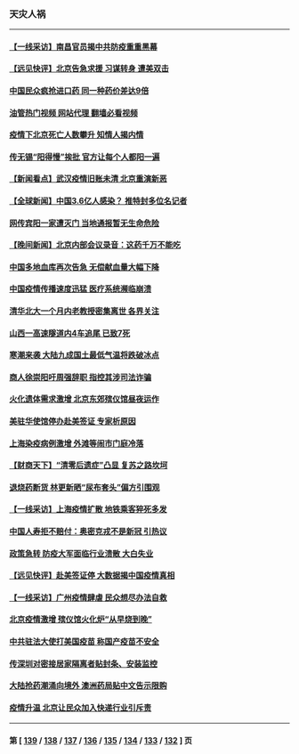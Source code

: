 ### 天灾人祸
---
#### [【一线采访】南昌官员揭中共防疫重重黑幕](../../pages/ncid280/n13886703.md?12180445) 
#### [【远见快评】北京告急求援 习谋转身 遭美双击](../../pages/ncid280/n13886518.md?12180445) 
#### [中国民众疯抢进口药 同一种药价差达9倍](../../pages/ncid280/n13886761.md?12180445) 
#### [油管热门视频 网站代理 翻墙必看视频](http://138.2.39.72:81/youtube.html?epic-marker?12180445)
#### [疫情下北京死亡人数攀升 知情人揭内情](../../pages/ncid280/n13886705.md?12180445) 
#### [传无锡“阳得慢”挨批 官方让每个人都阳一遍](../../pages/ncid280/n13886707.md?12180445) 
#### [【新闻看点】武汉疫情旧账未清 北京重演新恶](../../pages/ncid280/n13886438.md?12180445) 
#### [【全球新闻】中国3.6亿人感染？ 推特封多位名记者](../../pages/ncid280/n13886689.md?12180445) 
#### [网传宾阳一家遭灭门 当地通报暂无生命危险](../../pages/ncid280/n13886681.md?12180445) 
#### [【晚间新闻】北京内部会议录音：这药千万不能吃](../../pages/ncid280/n13886691.md?12180445) 
#### [中国多地血库再次告急 无偿献血量大幅下降](../../pages/ncid280/n13886675.md?12180445) 
#### [中国疫情传播速度迅猛 医疗系统濒临崩溃](../../pages/ncid280/n13886639.md?12180445) 
#### [清华北大一个月内老教授密集离世 各界关注](../../pages/ncid280/n13886469.md?12180445) 
#### [山西一高速隧道内4车追尾 已致7死](../../pages/ncid280/n13886673.md?12180445) 
#### [寒潮来袭 大陆九成国土最低气温将跌破冰点](../../pages/ncid280/n13886529.md?12180445) 
#### [商人徐崇阳吁周强辞职 指控其涉司法诈骗](../../pages/ncid280/n13886549.md?12180445) 
#### [火化遗体需求激增 北京东郊殡仪馆昼夜运作](../../pages/ncid280/n13886439.md?12180445) 
#### [美驻华使馆停办赴美签证 专家析原因](../../pages/ncid280/n13886582.md?12180445) 
#### [上海染疫病例激增 外滩等闹市门庭冷落](../../pages/ncid280/n13886478.md?12180445) 
#### [【财商天下】“清零后遗症”凸显 复苏之路坎坷](../../pages/ncid280/n13886408.md?12180445) 
#### [退烧药断货 林更新晒“尿布套头”偏方引围观](../../pages/ncid280/n13886399.md?12180445) 
#### [【一线采访】上海疫情扩散 地铁乘客猝死多发](../../pages/ncid280/n13886278.md?12180445) 
#### [中国人寿拒不赔付：奥密克戎不是新冠 引热议](../../pages/ncid280/n13886388.md?12180445) 
#### [政策急转 防疫大军面临行业溃散 大白失业](../../pages/ncid280/n13886279.md?12180445) 
#### [【远见快评】赴美签证停 大数据揭中国疫情真相](../../pages/ncid280/n13885945.md?12180445) 
#### [【一线采访】广州疫情肆虐 民众想尽办法自救](../../pages/ncid280/n13886155.md?12180445) 
#### [北京疫情激增 殡仪馆火化炉“从早烧到晚”](../../pages/ncid280/n13886237.md?12180445) 
#### [中共驻法大使打美国疫苗 称国产疫苗不安全](../../pages/ncid280/n13886242.md?12180445) 
#### [传深圳对密接居家隔离者贴封条、安装监控](../../pages/ncid280/n13886185.md?12180445) 
#### [大陆抢药潮涌向境外 澳洲药局贴中文告示限购](../../pages/ncid280/n13886157.md?12180445) 
#### [疫情升温 北京让民众加入快递行业引斥责](../../pages/ncid280/n13886152.md?12180445) 

---
#### 第 [ [139](./139.md?12180445) / [138](./138.md?12180445) / [137](./137.md?12180445) / [136](./136.md?12180445) / [135](./135.md?12180445) / [134](./134.md?12180445) / [133](./133.md?12180445) / [132](./132.md?12180445) ] 页
